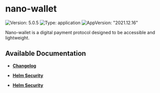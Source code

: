 # nano-wallet

![Version: 5.0.5](https://img.shields.io/badge/Version-5.0.5-informational?style=flat-square) ![Type: application](https://img.shields.io/badge/Type-application-informational?style=flat-square) ![AppVersion: "2021.12.16"](https://img.shields.io/badge/AppVersion-"2021.12.16"-informational?style=flat-square)

Nano-wallet is a digital payment protocol designed to be accessible and lightweight.

## Available Documentation

- [**Changelog**](CHANGELOG)

- [**Helm Security**](container-security)

- [**Helm Security**](helm-security)

